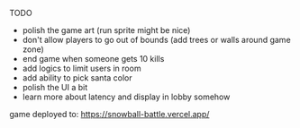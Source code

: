 TODO

- polish the game art (run sprite might be nice)
- don't allow players to go out of bounds (add trees or walls around game zone)
- end game when someone gets 10 kills
- add logics to limit users in room
- add ability to pick santa color
- polish the UI a bit
- learn more about latency and display in lobby somehow

game deployed to: https://snowball-battle.vercel.app/
